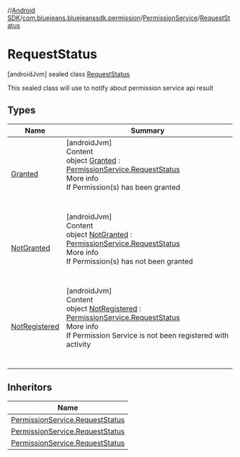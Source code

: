 //[Android SDK](../../../../index.md)/[com.bluejeans.bluejeanssdk.permission](../../index.md)/[PermissionService](../index.md)/[RequestStatus](index.md)



# RequestStatus  
 [androidJvm] sealed class [RequestStatus](index.md)

This sealed class will use to notify about permission service api result

   


## Types  
  
|  Name |  Summary | 
|---|---|
| <a name="com.bluejeans.bluejeanssdk.permission/PermissionService.RequestStatus.Granted///PointingToDeclaration/"></a>[Granted](-granted/index.md)| <a name="com.bluejeans.bluejeanssdk.permission/PermissionService.RequestStatus.Granted///PointingToDeclaration/"></a>[androidJvm]  <br>Content  <br>object [Granted](-granted/index.md) : [PermissionService.RequestStatus](index.md)  <br>More info  <br>If Permission(s) has been granted  <br><br><br>|
| <a name="com.bluejeans.bluejeanssdk.permission/PermissionService.RequestStatus.NotGranted///PointingToDeclaration/"></a>[NotGranted](-not-granted/index.md)| <a name="com.bluejeans.bluejeanssdk.permission/PermissionService.RequestStatus.NotGranted///PointingToDeclaration/"></a>[androidJvm]  <br>Content  <br>object [NotGranted](-not-granted/index.md) : [PermissionService.RequestStatus](index.md)  <br>More info  <br>If Permission(s) has not been granted  <br><br><br>|
| <a name="com.bluejeans.bluejeanssdk.permission/PermissionService.RequestStatus.NotRegistered///PointingToDeclaration/"></a>[NotRegistered](-not-registered/index.md)| <a name="com.bluejeans.bluejeanssdk.permission/PermissionService.RequestStatus.NotRegistered///PointingToDeclaration/"></a>[androidJvm]  <br>Content  <br>object [NotRegistered](-not-registered/index.md) : [PermissionService.RequestStatus](index.md)  <br>More info  <br>If Permission Service is not been registered with activity  <br><br><br>|


## Inheritors  
  
|  Name | 
|---|
| <a name="com.bluejeans.bluejeanssdk.permission/PermissionService.RequestStatus.Granted///PointingToDeclaration/"></a>[PermissionService.RequestStatus](-granted/index.md)|
| <a name="com.bluejeans.bluejeanssdk.permission/PermissionService.RequestStatus.NotGranted///PointingToDeclaration/"></a>[PermissionService.RequestStatus](-not-granted/index.md)|
| <a name="com.bluejeans.bluejeanssdk.permission/PermissionService.RequestStatus.NotRegistered///PointingToDeclaration/"></a>[PermissionService.RequestStatus](-not-registered/index.md)|

